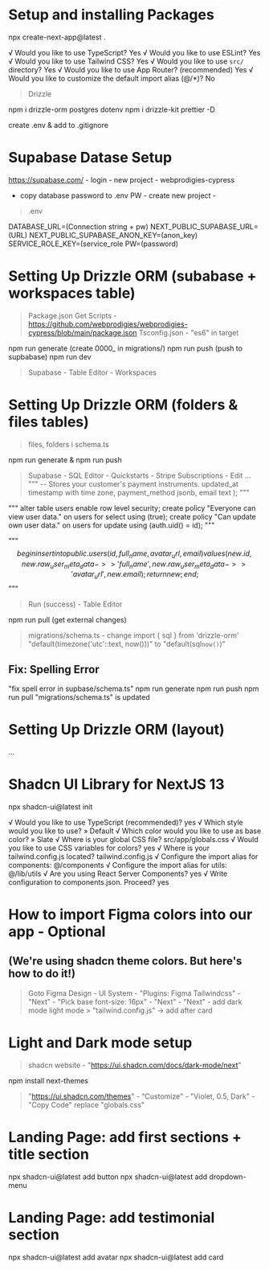 # Setup and installing Packages

npx create-next-app@latest .

√ Would you like to use TypeScript? Yes
√ Would you like to use ESLint? Yes
√ Would you like to use Tailwind CSS? Yes
√ Would you like to use `src/` directory? Yes
√ Would you like to use App Router? (recommended) Yes
√ Would you like to customize the default import alias (@/*)? No 

> Drizzle

npm i drizzle-orm postgres dotenv
npm i drizzle-kit prettier -D

create .env & add to .gitignore

# Supabase Datase Setup

https://supabase.com/ - login - new project - webprodigies-cypress
- copy database password to .env PW - create new project - 
>.env

DATABASE_URL=(Connection string + pw)
NEXT_PUBLIC_SUPABASE_URL=(URL)
NEXT_PUBLIC_SUPABASE_ANON_KEY=(anon_key)
SERVICE_ROLE_KEY=(service_role
PW=(password)

# Setting Up Drizzle ORM (subabase + workspaces table)

> Package.json Get Scripts - https://github.com/webprodigies/webprodigies-cypress/blob/main/package.json
> Tsconfig.json - "es6" in target

npm run generate (create 0000_ in migrations/)
npm run push (push to supbabase)
npm run dev

> Supabase - Table Editor - Workspaces


# Setting Up Drizzle ORM (folders  & files tables)

> files, folders i schema.ts

npm run generate & npm run push

> Supabase - SQL Editor - Quickstarts - Stripe Subscriptions - Edit ...
"""
  -- Stores your customer's payment instruments.
  updated_at timestamp with time zone,
  payment_method jsonb,
  email text
);
"""

"""
alter table users
  enable row level security;
create policy "Everyone can view user data." on users
  for select using (true);
create policy "Can update own user data." on users
  for update using (auth.uid() = id);
"""

"""
$$
  begin
    insert into public.users (id, full_name, avatar_url, email)
    values (new.id, new.raw_user_meta_data->>'full_name', new.raw_user_meta_data->>'avatar_url', new.email);
    return new;
  end;
$$
"""

> Run (success) - Table Editor 

npm run pull (get external changes)

> migrations/schema.ts - change
import { sql } from 'drizzle-orm'
"default(timezone('utc'::text, now()))" to "default(sql`now()`)"

## Fix: Spelling Error
"fix spell error in supbase/schema.ts"
npm run generate
npm run push 
npm run pull
"migrations/schema.ts" is updated

# Setting Up Drizzle ORM (layout)

...

# Shadcn UI Library for NextJS 13

npx shadcn-ui@latest init

√ Would you like to use TypeScript (recommended)? yes
√ Which style would you like to use? » Default
√ Which color would you like to use as base color? » Slate
√ Where is your global CSS file? src/app/globals.css
√ Would you like to use CSS variables for colors? yes
√ Where is your tailwind.config.js located? tailwind.config.js
√ Configure the import alias for components: @/components
√ Configure the import alias for utils: @/lib/utils
√ Are you using React Server Components? yes
√ Write configuration to components.json. Proceed? yes

# How to import Figma colors into our app - Optional
## (We're using shadcn theme colors. But here's how to do it!)

> Goto Figma Design - UI System - "Plugins: Figma Tailwindcss" -
> "Next" - "Pick base font-size: 16px" - "Next" - "Next" - 
> add dark mode light mode > "tailwind.config.js" -> add after card

# Light and Dark mode setup

> shadcn website - "https://ui.shadcn.com/docs/dark-mode/next"

npm install next-themes

> "https://ui.shadcn.com/themes" - "Customize" - "Violet, 0.5, Dark" - "Copy Code"
> replace "globals.css" 

# Landing Page: add first sections + title section

npx shadcn-ui@latest add button
npx shadcn-ui@latest add dropdown-menu

# Landing Page: add testimonial section

npx shadcn-ui@latest add avatar
npx shadcn-ui@latest add card

